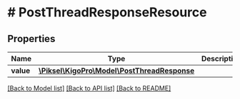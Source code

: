 # # PostThreadResponseResource

## Properties

Name | Type | Description | Notes
------------ | ------------- | ------------- | -------------
**value** | [**\Piksel\KigoPro\Model\PostThreadResponse**](PostThreadResponse.md) |  | [optional] 

[[Back to Model list]](../../README.md#documentation-for-models) [[Back to API list]](../../README.md#documentation-for-api-endpoints) [[Back to README]](../../README.md)


